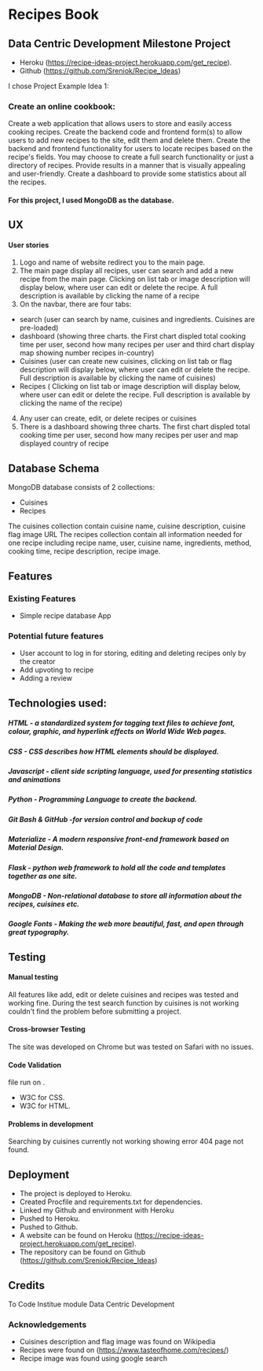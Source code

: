 # Recipes Book
## Data Centric Development Milestone Project 

- Heroku (https://recipe-ideas-project.herokuapp.com/get_recipe).
- Github (https://github.com/Sreniok/Recipe_Ideas)




I chose Project Example Idea 1: 

### Create an online cookbook:
 
Create a web application that allows users to store and easily access cooking recipes.
Create the backend code and frontend form(s) to allow users to add new recipes to the site, edit them and delete them.
Create the backend and frontend functionality for users to locate recipes based on the recipe's fields. You may choose to create a full search functionality or just a directory of recipes.
Provide results in a manner that is visually appealing and user-friendly.
Create a dashboard to provide some statistics about all the recipes.

#### For this project, I used MongoDB as the database.

## UX
#### User stories
1. Logo and name of website redirect you to the main page.
2. The main page display all recipes, user can search and add a new recipe from the main page. Clicking on list tab or image description will display below, where user can edit or delete the recipe. A full description is available by clicking the name of a recipe
3. On the navbar, there are four tabs:
 - search (user can search by name, cuisines and ingredients. Cuisines are pre-loaded)
 - dashboard (showing three charts. the First chart displed total cooking time per user, second how many recipes per user and third chart display map showing number recipes in-country)
 - Cuisines (user can create new cuisines, clicking on list tab or flag description will display below, where user can edit or delete the recipe. Full description is available by clicking the name of cuisines)
 - Recipes ( Clicking on list tab or image description will display below, where user can edit or delete the recipe. Full description is available by clicking the name of the recipe)
4. Any user can create, edit, or delete recipes or cuisines 
5. There is a dashboard showing three charts. The first chart displed total cooking time per user, second how many recipes per user and map displayed country of recipe 

## Database Schema

MongoDB database consists of 2 collections:

- Cuisines
- Recipes

The cuisines collection contain cuisine name, cuisine description, cuisine flag image URL
The recipes collection contain all information needed for one recipe including recipe name, user, cuisine name, ingredients, method, cooking time, recipe description, recipe image.

## Features

### Existing Features
- Simple recipe database App

### Potential future features
- User account to log in for storing, editing and deleting recipes only by the creator
- Add upvoting to recipe 
- Adding a review


## Technologies used:
##### HTML - a standardized system for tagging text files to achieve font, colour, graphic, and hyperlink effects on World Wide Web pages.
##### CSS - CSS describes how HTML elements should be displayed.
##### Javascript - client side scripting language, used for presenting statistics and animations
##### Python - Programming Language to create the backend.
##### Git Bash & GitHub -for version control and backup of code
##### Materialize - A modern responsive front-end framework based on Material Design.
##### Flask - python web framework to hold all the code and templates together as one site.
##### MongoDB - Non-relational database to store all information about the recipes, cuisines etc.
##### Google Fonts - Making the web more beautiful, fast, and open through great typography.

## Testing

#### Manual testing

All features like add, edit or delete cuisines and recipes was tested and working fine. During the test search function by cuisines is not working couldn't find the problem before submitting a project.

#### Cross-browser Testing
The site was developed on Chrome but was tested on Safari with no issues.

#### Code Validation
file run on .
- W3C for CSS.
- W3C for HTML.

#### Problems in development
Searching by cuisines currently not working showing error 404 page not found. 

## Deployment
- The project is deployed to Heroku.
- Created Procfile and requirements.txt for dependencies.
- Linked my Github and environment with Heroku
- Pushed to Heroku.
- Pushed to Github.
- A website can be found on Heroku (https://recipe-ideas-project.herokuapp.com/get_recipe).
- The repository can be found on Github (https://github.com/Sreniok/Recipe_Ideas)

## Credits
To Code Institue module Data Centric Development

### Acknowledgements
- Cuisines description and flag image was found on Wikipedia
- Recipes were found on (https://www.tasteofhome.com/recipes/)
- Recipe image was found using google search
